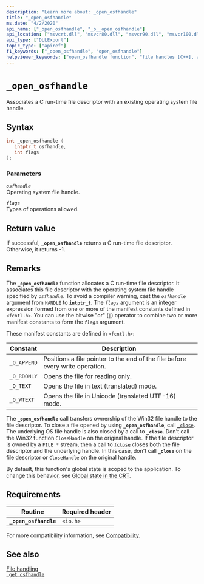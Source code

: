 ```yaml
---
description: "Learn more about: _open_osfhandle"
title: "_open_osfhandle"
ms.date: "4/2/2020"
api_name: ["_open_osfhandle", "_o__open_osfhandle"]
api_location: ["msvcrt.dll", "msvcr80.dll", "msvcr90.dll", "msvcr100.dll", "msvcr100_clr0400.dll", "msvcr110.dll", "msvcr110_clr0400.dll", "msvcr120.dll", "msvcr120_clr0400.dll", "ucrtbase.dll", "api-ms-win-crt-stdio-l1-1-0.dll", "api-ms-win-crt-private-l1-1-0.dll"]
api_type: ["DLLExport"]
topic_type: ["apiref"]
f1_keywords: ["_open_osfhandle", "open_osfhandle"]
helpviewer_keywords: ["open_osfhandle function", "file handles [C++], associating", "_open_osfhandle function"]
---
```

# `_open_osfhandle`

Associates a C run-time file descriptor with an existing operating system file handle.

## Syntax

```cpp
int _open_osfhandle (
   intptr_t osfhandle,
   int flags
);
```

### Parameters

*`osfhandle`*\
Operating system file handle.

*`flags`*\
Types of operations allowed.

## Return value

If successful, **`_open_osfhandle`** returns a C run-time file descriptor. Otherwise, it returns -1.

## Remarks

The **`_open_osfhandle`** function allocates a C run-time file descriptor. It associates this file descriptor with the operating system file handle specified by *`osfhandle`*. To avoid a compiler warning, cast the *`osfhandle`* argument from `HANDLE` to **`intptr_t`**. The *`flags`* argument is an integer expression formed from one or more of the manifest constants defined in `<fcntl.h>`. You can use the bitwise "or" (`|`) operator to combine two or more manifest constants to form the *`flags`* argument.

These manifest constants are defined in `<fcntl.h>`:

| Constant | Description |
|--|--|
| `_O_APPEND` | Positions a file pointer to the end of the file before every write operation. |
| `_O_RDONLY` | Opens the file for reading only. |
| `_O_TEXT` | Opens the file in text (translated) mode. |
| `_O_WTEXT` | Opens the file in Unicode (translated UTF-16) mode. |

The **`_open_osfhandle`** call transfers ownership of the Win32 file handle to the file descriptor. To close a file opened by using **`_open_osfhandle`**, call [`_close`](close.md). The underlying OS file handle is also closed by a call to **`_close`**. Don't call the Win32 function `CloseHandle` on the original handle. If the file descriptor is owned by a `FILE *` stream, then a call to [`fclose`](fclose-fcloseall.md) closes both the file descriptor and the underlying handle. In this case, don't call **`_close`** on the file descriptor or `CloseHandle` on the original handle.

By default, this function's global state is scoped to the application. To change this behavior, see [Global state in the CRT](../global-state.md).

## Requirements

|Routine|Required header|
|-------------|---------------------|
|**`_open_osfhandle`**|`<io.h>`|

For more compatibility information, see [Compatibility](../compatibility.md).

## See also

[File handling](../file-handling.md)\
[`_get_osfhandle`](get-osfhandle.md)
